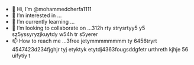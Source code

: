 - 👋 Hi, I’m @mohammedcherfa1111
- 👀 I’m interested in ...
- 🌱 I’m currently learning ...
- 💞️ I’m looking to collaborate on ...312h rty strysrtyy5 y5 sz5yssyryzjkuytdy w54h tr s5yerer
- 📫 How to reach me ...3free jetymmmmmmmm ty 6456tryrt
4547423d234fjghjr tyj etyktyk etytdj4363fougsddgfetr urthreth kjhje 56 uifytiy t
<!---tk yu
mohammedcherfa1111/mohammedcherfa1111 is a ✨ special ✨ repository because its `README.md` (this file) appears on your GitHub profile.
You can click the Preview link to take a look at your changes.
--->
